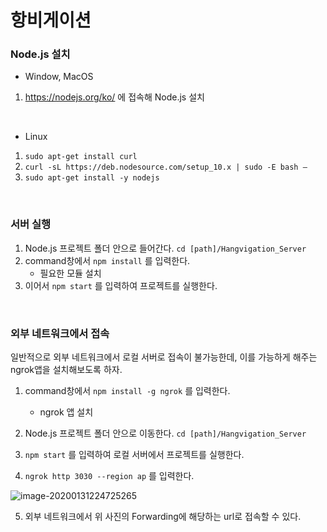 # 항비게이션

### Node.js 설치

* Window, MacOS
1. https://nodejs.org/ko/ 에 접속해 Node.js 설치

<br/>

* Linux
1. `sudo apt-get install curl`
2. `curl -sL https://deb.nodesource.com/setup_10.x | sudo -E bash –`
3. `sudo apt-get install -y nodejs`

<br/>

### 서버 실행

1. Node.js 프로젝트 폴더 안으로 들어간다. `cd [path]/Hangvigation_Server`
2. command창에서 `npm install` 를 입력한다. 
   * 필요한 모듈 설치
3. 이어서 `npm start` 를 입력하여 프로젝트를 실행한다.

<br/>

### 외부 네트워크에서 접속

일반적으로 외부 네트워크에서 로컬 서버로 접속이 불가능한데, 이를 가능하게 해주는 ngrok앱을 설치해보도록 하자.

1. command창에서 `npm install -g ngrok` 를 입력한다.

   * ngrok 앱 설치
2. Node.js 프로젝트 폴더 안으로 이동한다. `cd [path]/Hangvigation_Server`
3. `npm start` 를 입력하여 로컬 서버에서 프로젝트를 실행한다.
4. `ngrok http 3030 --region ap` 를 입력한다.

![image-20200131224725265](https://user-images.githubusercontent.com/18085486/73544524-b4500d00-447c-11ea-83ca-89dbd4d03216.png)

5. 외부 네트워크에서 위 사진의 Forwarding에 해당하는 url로 접속할 수 있다.


